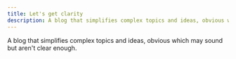 ```yaml
---
title: Let's get clarity
description: A blog that simplifies complex topics and ideas, obvious which may sound but aren't clear enough.
---
```


A blog that simplifies complex topics and ideas,
obvious which may sound but aren't clear enough.
